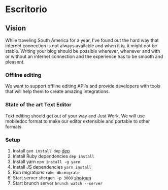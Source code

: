 # Escritorio

## Vision
While traveling South America for a year, I've found out the hard way that internet connection is not always available and when it is, it might not be stable. Writing your blog should be possible wherever, whenever and with or without an internet connection and the experience has to be smooth and pleasent. 

### Offilne editing
We want to support offline editing API's and provide developers with tools that will help them to create amazing integrations.

### State of the art Text Editor
Text editing should get out of your way and Just Work. We will use mobiledoc format to make our editor extensible and portable to other formats.

### Setup
  1. Install `gem install dep` [dep](http://cyx.github.io/dep/)
  2. Install Ruby dependencies `dep install`
  3. Install yarn `npm install -g yarn`
  4. Install JS dependencies `yarn install`
  5. Run migrations `rake db:migrate`
  6. Start server `shotgun -p 3000` [shotgun](https://github.com/rtomayko/shotgun)
  7. Start brunch server `brunch watch --server`
